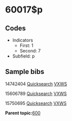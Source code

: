 # 60017$p

## Codes

-   Indicators
    -   First: 1
    -   Second: 7
-   Subfield: p

## Sample bibs

14742404 [Quicksearch](https://search.library.yale.edu/catalog/14742404) [VXWS](http://prodorbis.library.yale.edu:7014/vxws/GetHoldingsService?bibId=14742404)

15606789 [Quicksearch](https://search.library.yale.edu/catalog/15606789) [VXWS](http://prodorbis.library.yale.edu:7014/vxws/GetHoldingsService?bibId=15606789)

15750695 [Quicksearch](https://search.library.yale.edu/catalog/15750695) [VXWS](http://prodorbis.library.yale.edu:7014/vxws/GetHoldingsService?bibId=15750695)

**Parent topic:**[600](../../tags/600/600.md)

